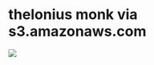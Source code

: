 <!--
id: 617076195
link: http://tumblr.atmos.org/post/617076195/thelonius-monk-via-s3-amazonaws-com
slug: thelonius-monk-via-s3-amazonaws-com
date: Thu May 20 2010 13:51:20 GMT-0700 (PDT)
publish: 2010-05-020
tags: 
title: thelonius monk via s3.amazonaws.com
-->


thelonius monk via s3.amazonaws.com
===================================

![](http://www.tumblr.com/photo/1280/atmos/617076195/1/tumblr_l2qklk0EDI1qz4sng)

